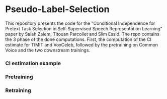 # Pseudo-Label-Selection
This repository presents the code for the "Conditional Independence for Pretext Task Selection in Self-Supervised Speech Representation Learning" paper by Salah Zaiem, Titouan Parcollet and Slim Essid. The repo contains the 3 phase of the done computations. First, the computation of the CI estimate for TIMIT and VoxCeleb, followed by the pretraining on Common Voice and the two downstream trainings. 

### CI estimation example 



### Pretraining


### Retraining 
